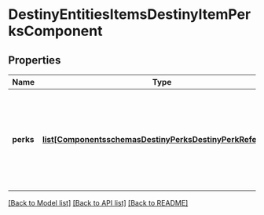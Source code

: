 # DestinyEntitiesItemsDestinyItemPerksComponent

## Properties
Name | Type | Description | Notes
------------ | ------------- | ------------- | -------------
**perks** | [**list[ComponentsschemasDestinyPerksDestinyPerkReference]**](ComponentsschemasDestinyPerksDestinyPerkReference.md) | The list of perks to display in an item tooltip - and whether or not they have been activated. | [optional] 

[[Back to Model list]](../README.md#documentation-for-models) [[Back to API list]](../README.md#documentation-for-api-endpoints) [[Back to README]](../README.md)


